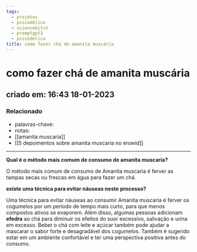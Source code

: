 ```yaml
---
tags:
  - projetos
  - psicodélico
  - sciencebitch
  - promptgpt3
  - psicodelico
title: como fazer chá de amanita muscária
---
```

# como fazer chá de amanita muscária
## criado em: 16:43 18-01-2023
### Relacionado
- palavras-chave: 
- notas: 
- [[amanita muscaria]]
- [[5 depoimentos sobre amanita muscaria no erowid]]
---
**Qual é o método mais comum de consumo de amanita muscaria?**

O método mais comum de consumo de Amanita muscaria é ferver as tampas secas ou frescas em água para fazer um chá.

**existe uma técnica para evitar náuseas neste processo?**

Uma técnica para evitar náuseas ao consumir Amanita muscaria é ferver os cogumelos por um período de tempo mais curto, para que menos compostos ativos se evaporem. Além disso, algumas pessoas adicionam **efedra** ao chá para diminuir os efeitos do suor excessivo, salivação e urina em excesso. Beber o chá com leite e açúcar também pode ajudar a mascarar o sabor forte e desagradável dos cogumelos. Também é sugerido estar em um ambiente confortável e ter uma perspectiva positiva antes do consumo.